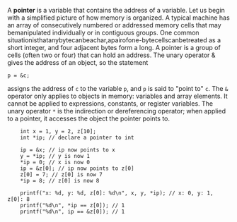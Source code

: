 A **pointer** is a variable that contains the address of a variable.
Let us begin with a simplified picture of how memory is organized. A typical machine has an array of consecutively numbered or addressed memory cells that may bemanipulated individually or in contiguous groups. One common situationisthatanybytecanbeachar,apairofone-bytecellscanbetreated as a short integer, and four adjacent bytes form a long. A pointer is a group of cells (often two or four) that can hold an address.
The unary operator & gives the address of an object, so the statement
```
p = &c;
```
assigns the address of `c` to the variable `p`, and `p` is said to "point to" `c`. The `&` operator only applies to objects in memory: variables and array elements. It cannot be applied to expressions, constants, or register variables.
The unary operator `*` is the indirection or dereferencing operator; when
applied to a pointer, it accesses the object the pointer points to.
```
	int x = 1, y = 2, z[10];
	int *ip; // declare a pointer to int 

	ip = &x; // ip now points to x 
	y = *ip; // y is now 1 
	*ip = 0; // x is now 0 
	ip = &z[0]; // ip now points to z[0] 
	z[0] = 7; // z[0] is now 7 
	*ip = 8; // z[0] is now 8 

	printf("x: %d, y: %d, z[0]: %d\n", x, y, *ip); // x: 0, y: 1, z[0]: 8
	printf("%d\n", *ip == z[0]); // 1
	printf("%d\n", ip == &z[0]); // 1
```


























